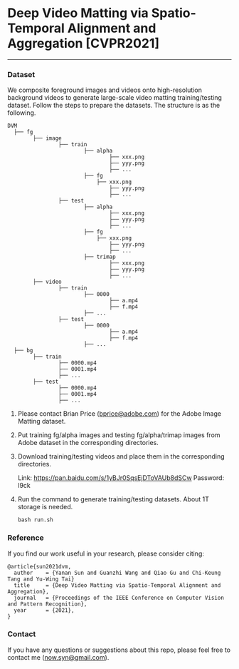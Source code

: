 #  Deep Video Matting via Spatio-Temporal Alignment and Aggregation [CVPR2021]
---

### Dataset

We composite foreground images and videos onto high-resolution background videos to generate large-scale video matting training/testing dataset. Follow the steps to prepare the datasets. The structure is as the following.

```
DVM
  ├── fg
  		├── image
  				├── train
  						├── alpha
  								├── xxx.png
  								├── yyy.png
  								├── ...
  						├──	fg
  						  	├── xxx.png
  								├── yyy.png
  								├── ...
  				├── test
  						├── alpha
  								├── xxx.png
  								├── yyy.png
  								├── ...
  						├──	fg
  						  	├── xxx.png
  								├── yyy.png
  								├── ...
  						├── trimap
  								├── xxx.png
  								├── yyy.png
  								├── ...
  		├── video
  				├── train
  						├── 0000
  								├── a.mp4
  								├── f.mp4
  						├── ...
  				├── test
  						├── 0000
  								├── a.mp4
  								├── f.mp4
  						├── ...
  ├── bg
  		├── train
  				├── 0000.mp4
  				├── 0001.mp4
  				├── ...
  		├── test
  				├── 0000.mp4
  				├── 0001.mp4
  				├── ...
```

 

1. Please contact Brian Price (bprice@adobe.com) for the Adobe Image Matting dataset.

2. Put training fg/alpha images and testing fg/alpha/trimap images from Adobe dataset in the corresponding directories.

3. Download training/testing videos and place them in the corresponding directories. 

   Link: https://pan.baidu.com/s/1yBJr0SqsEjDToVAUb8dSCw  Password: l9ck

4. Run the command to generate training/testing datasets. About 1T storage is needed.

   ```
   bash run.sh
   ```



### Reference

If you find our work useful in your research, please consider citing:

```
@article{sun2021dvm,
  author    = {Yanan Sun and Guanzhi Wang and Qiao Gu and Chi-Keung Tang and Yu-Wing Tai}
  title     = {Deep Video Matting via Spatio-Temporal Alignment and Aggregation},
  journal   = {Proceedings of the IEEE Conference on Computer Vision and Pattern Recognition},
  year      = {2021},
}
```



### Contact

If you have any questions or suggestions about this repo, please feel free to contact me ([now.syn@gmail.com](mailto:now.syn@gmail.com)).
